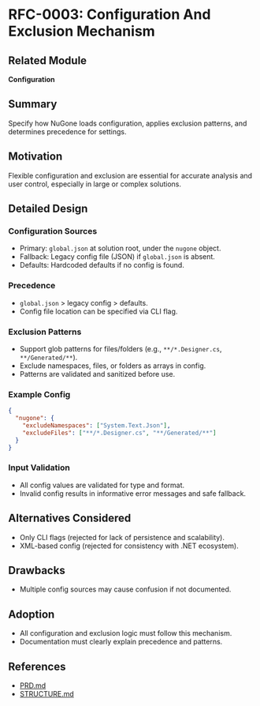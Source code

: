 # RFC-0003: Configuration And Exclusion Mechanism

## Related Module

**Configuration**

## Summary

Specify how NuGone loads configuration, applies exclusion patterns, and determines precedence for settings.

## Motivation

Flexible configuration and exclusion are essential for accurate analysis and user control, especially in large or complex solutions.

## Detailed Design

### Configuration Sources
- Primary: `global.json` at solution root, under the `nugone` object.
- Fallback: Legacy config file (JSON) if `global.json` is absent.
- Defaults: Hardcoded defaults if no config is found.

### Precedence
- `global.json` > legacy config > defaults.
- Config file location can be specified via CLI flag.

### Exclusion Patterns
- Support glob patterns for files/folders (e.g., `**/*.Designer.cs`, `**/Generated/**`).
- Exclude namespaces, files, or folders as arrays in config.
- Patterns are validated and sanitized before use.

### Example Config
```json
{
  "nugone": {
    "excludeNamespaces": ["System.Text.Json"],
    "excludeFiles": ["**/*.Designer.cs", "**/Generated/**"]
  }
}
```

### Input Validation
- All config values are validated for type and format.
- Invalid config results in informative error messages and safe fallback.

## Alternatives Considered
- Only CLI flags (rejected for lack of persistence and scalability).
- XML-based config (rejected for consistency with .NET ecosystem).

## Drawbacks
- Multiple config sources may cause confusion if not documented.

## Adoption
- All configuration and exclusion logic must follow this mechanism.
- Documentation must clearly explain precedence and patterns.

## References
- [PRD.md](../PRD.md)
- [STRUCTURE.md](../STRUCTURE.md)
